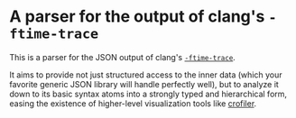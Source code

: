 # A parser for the output of clang's `-ftime-trace`

This is a parser for the JSON output of clang's
[`-ftime-trace`](https://aras-p.info/blog/2019/01/16/time-trace-timeline-flame-chart-profiler-for-Clang/).

It aims to provide not just structured access to the inner data (which your
favorite generic JSON library will handle perfectly well), but to analyze it
down to its basic syntax atoms into a strongly typed and hierarchical form,
easing the existence of higher-level visualization tools like
[crofiler](https://github.com/HadrienG2/crofiler).

